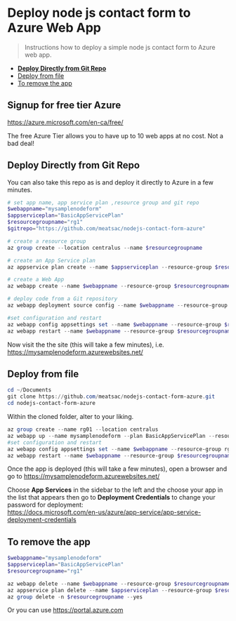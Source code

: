 # Deploy node js contact form to Azure Web App

> Instructions how to deploy a simple node js contact form to Azure web app.

* [**Deploy Directly from Git Repo**](#deploy-directly-from-git-repo)
* [Deploy from file](#deploy-from-file)
* [To remove the app](#To-remove-the-app)

## Signup for free tier Azure
https://azure.microsoft.com/en-ca/free/ 

The free Azure Tier allows you to have up to 10 web apps at no cost. Not a bad deal!


## Deploy Directly from Git Repo

You can also take this repo as is and deploy it directly to Azure in a few minutes.

```PowerShell
# set app name, app service plan ,resource group and git repo
$webappname="mysamplenodeform"
$appserviceplan="BasicAppServicePlan"
$resourcegroupname="rg1"
$gitrepo="https://github.com/meatsac/nodejs-contact-form-azure"

# create a resource group
az group create --location centralus --name $resourcegroupname

# create an App Service plan
az appservice plan create --name $appserviceplan --resource-group $resourcegroupname --sku FREE

# create a Web App
az webapp create --name $webappname --resource-group $resourcegroupname --plan $appserviceplan

# deploy code from a Git repository
az webapp deployment source config --name $webappname --resource-group $resourcegroupname --repo-url $gitrepo --branch master --manual-integration

#set configuration and restart
az webapp config appsettings set --name $webappname --resource-group $resourcegroupname --settings EMAILSERVICE="hotmail" USER="bobsmith@outlook.com" PASS="pass"
az webapp restart --name $webappname --resource-group $resourcegroupname
```

Now visit the the site (this will take a few minutes), i.e. https://mysamplenodeform.azurewebsites.net/

## Deploy from file

```PowerShell
cd ~/Documents
git clone https://github.com/meatsac/nodejs-contact-form-azure.git
cd nodejs-contact-form-azure
```
Within the cloned folder, alter to your liking.

```PowerShell
az group create --name rg01 --location centralus
az webapp up --name mysamplenodeform --plan BasicAppServicePlan --resource-group rg01 --sku FREE
#set configuration and restart
az webapp config appsettings set --name $webappname --resource-group rg01 --settings EMAILSERVICE="hotmail" USER="bobsmith@outlook.com" PASS="pass"
az webapp restart --name $webappname --resource-group $resourcegroupname
```

Once the app is deployed (this will take a few minutes), open a browser and go to https://mysamplenodeform.azurewebsites.net/ 


Choose **App Services** in the sidebar to the left and the choose your app in the list that appears then go to **Deployment Credentials** to change your password for deployment:<br>
https://docs.microsoft.com/en-us/azure/app-service/app-service-deployment-credentials

## To remove the app

```PowerShell
$webappname="mysamplenodeform"
$appserviceplan="BasicAppServicePlan"
$resourcegroupname="rg1"

az webapp delete --name $webappname --resource-group $resourcegroupname
az appservice plan delete --name $appserviceplan --resource-group $resourcegroupname --yes
az group delete -n $resourcegroupname --yes
```
Or you can use https://portal.azure.com
